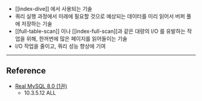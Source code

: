 - [[index-dive]] 에서 사용되는 기술
- 쿼리 실행 과정에서 미래에 필요할 것으로 예상되는 데이터를 미리 읽어서 버퍼 풀에 저장하는 기술
- [[full-table-scan]] 이나 [[index-full-scan]]과 같은 대량의 I/O 를 유발하는 작업을 위해, 한꺼번에 많은 페이지를 읽어들이는 기술
- I/O 작업을 줄이고, 쿼리 성능 향상에 기여

---
## Reference
 -  [Real MySQL 8.0 (1권)](https://product.kyobobook.co.kr/detail/S000001766482)
	- 10.3.5.12 ALL